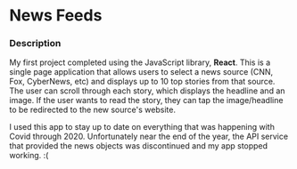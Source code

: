 <h1>News Feeds</h1>
<h3>Description</h3>
<p>My first project completed using the JavaScript library, <b>React</b>. This is a single page application 
that allows users to select a news source (CNN, Fox, CyberNews, etc) and displays up to 10 top stories from
that source. The user can scroll through each story, which displays the headline and an image. If the user
wants to read the story, they can tap the image/headline to be redirected to the new source's website.<p>
<p>I used this app to stay up to date on everything that was happening with Covid through 2020.
Unfortunately near the end of the year, the API service that provided the news objects was discontinued and
my app stopped working. :(</p>
  
